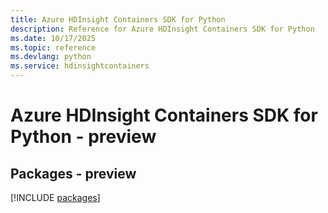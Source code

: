 ```yaml
---
title: Azure HDInsight Containers SDK for Python
description: Reference for Azure HDInsight Containers SDK for Python
ms.date: 10/17/2025
ms.topic: reference
ms.devlang: python
ms.service: hdinsightcontainers
---
```

# Azure HDInsight Containers SDK for Python - preview
## Packages - preview
[!INCLUDE [packages](hdinsight-containers-index.md)]